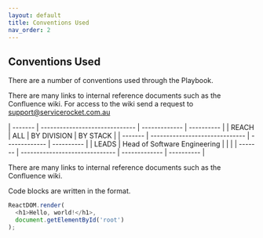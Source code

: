 ```yaml
---
layout: default
title: Conventions Used
nav_order: 2
---
```


## Conventions Used

There are a number of conventions used through the Playbook.

There are many links to internal reference documents such as the Confluence wiki. For access to the wiki send a request to support@servicerocket.com.au

| ------- | ------------------------------ | ------------- | ---------- |
| REACH | ALL | BY DIVISION | BY STACK |
| ------- | ------------------------------ | ------------- | ---------- |
| LEADS | Head of Software Engineering | | |
| ------- | ------------------------------ | ------------- | ---------- |

There are many links to internal reference documents such as the
Confluence wiki.

Code blocks are written in the format.

```javascript
ReactDOM.render(
  <h1>Hello, world!</h1>,
  document.getElementById('root')
);  
```
